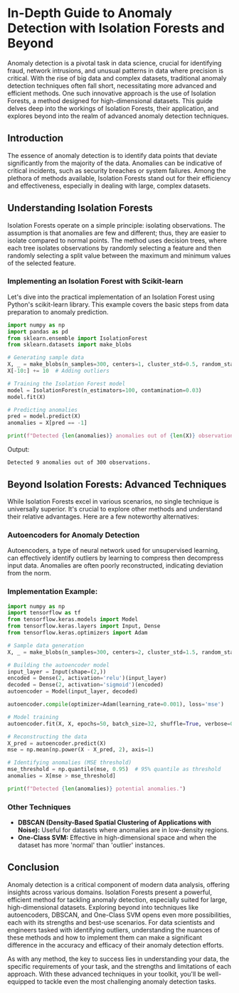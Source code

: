 # In-Depth Guide to Anomaly Detection with Isolation Forests and Beyond

Anomaly detection is a pivotal task in data science, crucial for identifying fraud, network intrusions, and unusual patterns in data where precision is critical. With the rise of big data and complex datasets, traditional anomaly detection techniques often fall short, necessitating more advanced and efficient methods. One such innovative approach is the use of Isolation Forests, a method designed for high-dimensional datasets. This guide delves deep into the workings of Isolation Forests, their application, and explores beyond into the realm of advanced anomaly detection techniques.

## Introduction
The essence of anomaly detection is to identify data points that deviate significantly from the majority of the data. Anomalies can be indicative of critical incidents, such as security breaches or system failures. Among the plethora of methods available, Isolation Forests stand out for their efficiency and effectiveness, especially in dealing with large, complex datasets.

## Understanding Isolation Forests

Isolation Forests operate on a simple principle: isolating observations. The assumption is that anomalies are few and different; thus, they are easier to isolate compared to normal points. The method uses decision trees, where each tree isolates observations by randomly selecting a feature and then randomly selecting a split value between the maximum and minimum values of the selected feature.

### Implementing an Isolation Forest with Scikit-learn

Let's dive into the practical implementation of an Isolation Forest using Python's scikit-learn library. This example covers the basic steps from data preparation to anomaly prediction.

```python
import numpy as np
import pandas as pd
from sklearn.ensemble import IsolationForest
from sklearn.datasets import make_blobs

# Generating sample data
X, _ = make_blobs(n_samples=300, centers=1, cluster_std=0.5, random_state=4)
X[-10:] += 10  # Adding outliers

# Training the Isolation Forest model
model = IsolationForest(n_estimators=100, contamination=0.03)
model.fit(X)

# Predicting anomalies
pred = model.predict(X)
anomalies = X[pred == -1]

print(f"Detected {len(anomalies)} anomalies out of {len(X)} observations.")

```
Output:
```
Detected 9 anomalies out of 300 observations.
```

## Beyond Isolation Forests: Advanced Techniques

While Isolation Forests excel in various scenarios, no single technique is universally superior. It's crucial to explore other methods and understand their relative advantages. Here are a few noteworthy alternatives:

### Autoencoders for Anomaly Detection

Autoencoders, a type of neural network used for unsupervised learning, can effectively identify outliers by learning to compress then decompress input data. Anomalies are often poorly reconstructed, indicating deviation from the norm.

### Implementation Example:

```python
import numpy as np
import tensorflow as tf
from tensorflow.keras.models import Model
from tensorflow.keras.layers import Input, Dense
from tensorflow.keras.optimizers import Adam

# Sample data generation
X, _ = make_blobs(n_samples=300, centers=2, cluster_std=1.5, random_state=5)

# Building the autoencoder model
input_layer = Input(shape=(2,))
encoded = Dense(2, activation='relu')(input_layer)
decoded = Dense(2, activation='sigmoid')(encoded)
autoencoder = Model(input_layer, decoded)

autoencoder.compile(optimizer=Adam(learning_rate=0.001), loss='mse')

# Model training
autoencoder.fit(X, X, epochs=50, batch_size=32, shuffle=True, verbose=0)

# Reconstructing the data
X_pred = autoencoder.predict(X)
mse = np.mean(np.power(X - X_pred, 2), axis=1)

# Identifying anomalies (MSE threshold)
mse_threshold = np.quantile(mse, 0.95)  # 95% quantile as threshold
anomalies = X[mse > mse_threshold]

print(f"Detected {len(anomalies)} potential anomalies.")
```

### Other Techniques

- **DBSCAN (Density-Based Spatial Clustering of Applications with Noise):** Useful for datasets where anomalies are in low-density regions.
- **One-Class SVM:** Effective in high-dimensional space and when the dataset has more 'normal' than 'outlier' instances.

## Conclusion

Anomaly detection is a critical component of modern data analysis, offering insights across various domains. Isolation Forests present a powerful, efficient method for tackling anomaly detection, especially suited for large, high-dimensional datasets. Exploring beyond into techniques like autoencoders, DBSCAN, and One-Class SVM opens even more possibilities, each with its strengths and best-use scenarios. For data scientists and engineers tasked with identifying outliers, understanding the nuances of these methods and how to implement them can make a significant difference in the accuracy and efficacy of their anomaly detection efforts.

As with any method, the key to success lies in understanding your data, the specific requirements of your task, and the strengths and limitations of each approach. With these advanced techniques in your toolkit, you'll be well-equipped to tackle even the most challenging anomaly detection tasks.